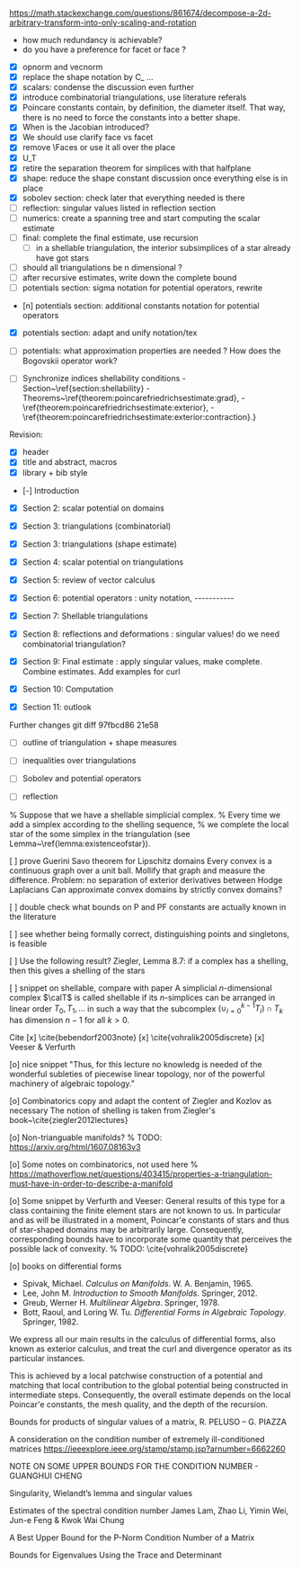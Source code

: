 https://math.stackexchange.com/questions/861674/decompose-a-2d-arbitrary-transform-into-only-scaling-and-rotation

- how much redundancy is achievable?
- do you have a preference for facet or face ? 

- [x] opnorm and vecnorm
- [x] replace the shape notation by C_ ...
- [x] scalars: condense the discussion even further
- [x] introduce combinatorial triangulations, use literature referals
- [x] Poincare constants contain, by definition, the diameter itself. 
      That way, there is no need to force the constants into a better shape.
- [x] When is the Jacobian introduced?
- [x] We should use clarify face vs facet
- [x] remove \Faces or use it all over the place 
- [x] U_T
- [x] retire the separation theorem for simplices with that halfplane 
- [x] shape: reduce the shape constant discussion once everything else is in place
- [x] sobolev section: check later that everything needed is there 
- [ ] reflection: singular values listed in reflection section
- [ ] numerics: create a spanning tree and start computing the scalar estimate 
- [ ] final: complete the final estimate, use recursion 
    - [ ] in a shellable triangulation, the interior subsimplices of a star already have got stars 
- [ ] should all triangulations be n dimensional ? 
- [ ] after recursive estimates, write down the complete bound 
- [ ] potentials section: sigma notation for potential operators, rewrite
- [n] potentials section: additional constants notation for potential operators
- [x] potentials section: adapt and unify notation/tex
- [ ] potentials: what approximation properties are needed ? How does the Bogovskii operator work?
- [ ] Synchronize indices shellability conditions
      - Section~\ref{section:shellability}
      - Theorems~\ref{theorem:poincarefriedrichsestimate:grad},
      - \ref{theorem:poincarefriedrichsestimate:exterior}, 
      - \ref{theorem:poincarefriedrichsestimate:exterior:contraction}.}


Revision: 
- [X] header
- [X] title and abstract, macros 
- [X] library + bib style 
- [-] Introduction 
- [X] Section 2: scalar potential on domains
- [X] Section 3: triangulations (combinatorial)
- [X] Section 3: triangulations (shape estimate)
- [X] Section 4: scalar potential on triangulations     
- [X] Section 5: review of vector calculus
- [x] Section 6: potential operators 
      : unity notation, 
      -----------
- [x] Section 7: Shellable triangulations 
- [x] Section 8: reflections and deformations 
      : singular values! do we need combinatorial triangulation?
- [x] Section 9: Final estimate
      : apply singular values, make complete. Combine estimates. Add examples for curl
- [x] Section 10: Computation
- [X] Section 11: outlook 


Further changes
git diff 97fbcd86 21e58
- [ ] outline of triangulation + shape measures 
- [ ] inequalities over triangulations
- [ ] Sobolev and potential operators 
- [ ] reflection


% Suppose that we have a shellable simplicial complex. 
% Every time we add a simplex according to the shelling sequence, 
% we complete the local star of the some simplex in the triangulation (see Lemma~\ref{lemma:existenceofstar}).


[ ] prove Guerini Savo theorem for Lipschitz domains
Every convex is a continuous graph over a unit ball. Mollify that graph and measure the difference.
Problem: no separation of exterior derivatives between Hodge Laplacians
Can approximate convex domains by strictly convex domains?

[ ] double check what bounds on P and PF constants are actually known in the literature 

[ ] see whether being formally correct, distinguishing points and singletons, is feasible  

[ ] Use the following result? Ziegler, Lemma 8.7: if a complex has a shelling, then this gives a shelling of the stars 

[ ] snippet on shellable, compare with paper 
A simplicial $n$-dimensional complex $\calT$ is called shellable if its $n$-simplices can be arranged in linear order $T_0, T_1, \dots$ in such a way that the subcomplex $( \cup_{i=0}^{k-1} T_i ) \cap T_k$ has dimension $n-1$ for all $k > 0$.



Cite
[x] \cite{bebendorf2003note}
[x] \cite{vohralik2005discrete}
[x] Veeser & Verfurth 


[o] nice snippet 
"Thus, for this lecture no knowledg is needed of the wonderful subleties of piecewise linear topology, nor of the powerful machinery of algebraic topology."

[o] Combinatorics
copy and adapt the content of Ziegler and Kozlov as necessary
The notion of shelling is taken from Ziegler's book~\cite{ziegler2012lectures}

[o] Non-trianguable manifolds?
% TODO: https://arxiv.org/html/1607.08163v3

[o] Some notes on combinatorics, not used here 
% https://mathoverflow.net/questions/403415/properties-a-triangulation-must-have-in-order-to-describe-a-manifold

[o] Some snippet by Verfurth and Veeser:
General results of this type for a class containing the finite element stars are not known to us. In particular and as will be illustrated in a moment, Poincar\'e constants of stars and thus of star-shaped domains may be arbitrarily large. Consequently, corresponding bounds have to incorporate some quantity that perceives the possible lack of convexity. % TODO: \cite{vohralik2005discrete}

[o] books on differential forms 
- Spivak, Michael. *Calculus on Manifolds*. W. A. Benjamin, 1965.
- Lee, John M. *Introduction to Smooth Manifolds*. Springer, 2012.
- Greub, Werner H. *Multilinear Algebra*. Springer, 1978.
- Bott, Raoul, and Loring W. Tu. *Differential Forms in Algebraic Topology*. Springer, 1982.


We express all our main results in the calculus of differential forms, also known as exterior calculus, 
and treat the curl and divergence operator as its particular instances. 


This is achieved by a local patchwise construction of a potential and matching that local contribution to the global potential being constructed in intermediate steps. 
Consequently, the overall estimate depends on the local Poincar\'e constants, the mesh quality, and the depth of the recursion. 

Bounds for products of singular values of a matrix,  R. PELUSO – G. PIAZZA

A consideration on the condition number of
extremely ill-conditioned matrices https://ieeexplore.ieee.org/stamp/stamp.jsp?arnumber=6662260

NOTE ON SOME UPPER BOUNDS FOR THE CONDITION NUMBER - GUANGHUI CHENG

Singularity, Wielandt’s lemma and singular values

Estimates of the spectral condition number 
James Lam, Zhao Li, Yimin Wei, Jun-e Feng & Kwok Wai Chung

A Best Upper Bound for the P-Norm Condition Number of a Matrix

Bounds for Eigenvalues Using the Trace and Determinant

